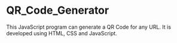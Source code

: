 # QR_Code_Generator
This JavaScript program can generate a QR Code for any URL. It is developed using HTML, CSS and JavaScript.
